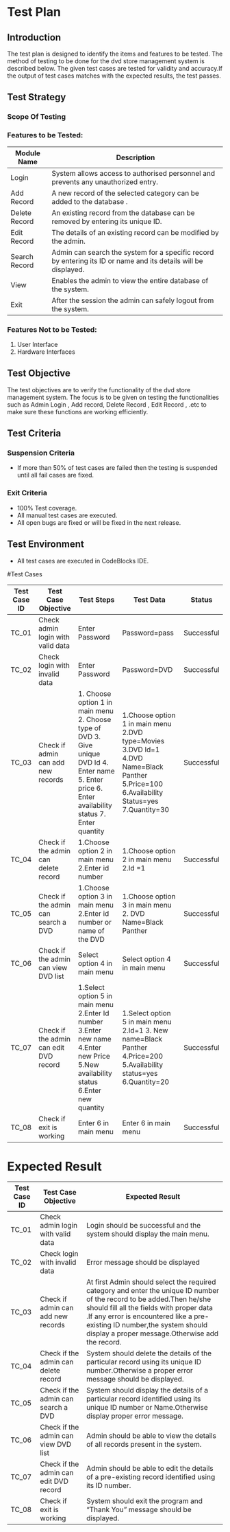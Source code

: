 # Test Plan
## Introduction
The test plan  is designed to identify the items and features to be tested. The method of testing to be done for the dvd store management system is described below. The given test cases are tested for validity and accuracy.If the output of test cases matches with the expected results, the test passes. 
 
## Test Strategy
### Scope Of Testing
### Features to be Tested:

Module Name | Description
------------ | -------------
Login | System allows access to authorised personnel and prevents any unauthorized entry.
Add Record | A new record of the selected category can be added to the database .
Delete Record | An existing record from the database can be removed by entering its unique ID.
Edit Record | The details of an existing record can be modified by the admin.
Search Record | Admin can search the system for a specific record by entering its ID or name and its details will be displayed.
View | Enables the admin to view the entire database of the system.
Exit | After the session the admin can safely logout from the system.

### Features Not to be Tested:
1. User Interface
2. Hardware Interfaces

## Test Objective
The test objectives are to verify the functionality of the dvd store management system. The focus is to be given on testing the functionalities such as  Admin Login , Add record, Delete Record , Edit Record ,  .etc to make sure these functions are working efficiently.

## Test Criteria
### Suspension Criteria
 * If more than 50% of test cases are failed then the testing is suspended until all fail cases are fixed.
### Exit Criteria
* 100% Test coverage.
* All manual test cases are executed.
* All open bugs are fixed or will be fixed in the next release.

## Test Environment
* All test cases are executed in CodeBlocks IDE.

#Test Cases

Test Case ID | Test Case Objective | Test Steps| Test Data | Status
------------ | --------------------|-----------|-----------|---------
TC_01 | Check admin login with valid data | Enter Password | Password=pass | Successful
TC_02 | Check login with invalid data | Enter Password | Password=DVD | Successful
TC_03 | Check if admin can add new records | 1. Choose option 1 in main menu 2. Choose type of DVD 3. Give unique DVD Id 4. Enter name 5. Enter price 6. Enter availability status 7. Enter quantity | 1.Choose option 1 in main menu 2.DVD type=Movies 3.DVD Id=1 4.DVD Name=Black Panther 5.Price=100 6.Availability Status=yes 7.Quantity=30 | Successful
TC_04 | Check if the admin can delete record | 1.Choose option 2 in main menu 2.Enter id number | 1.Choose option 2 in main menu 2.Id =1 | Successful
TC_05 | Check if the admin can search   a DVD | 1.Choose option 3 in main menu 2.Enter id number or name of the DVD| 1.Choose option 3 in main menu 2. DVD Name=Black Panther |Successful
TC_06 | Check if the admin can view DVD list | Select option 4 in main menu | Select option 4 in main menu | Successful
TC_07 | Check if the admin can edit DVD record | 1.Select option 5 in main menu 2.Enter Id number 3.Enter new name 4.Enter new Price 5.New availability status 6.Enter new quantity | 1.Select option 5 in main menu 2.Id=1 3. New name=Black Panther 4.Price=200 5.Availability status=yes 6.Quantity=20 | Successful
TC_08 | Check if exit is working | Enter 6 in main menu | Enter 6 in main menu | Successful
 

# Expected Result

Test Case ID | Test Case Objective | Expected Result
-------------|---------------------|----------------
TC_01 | Check admin login with valid data | Login should be successful and the system should display the main menu.
TC_02 | Check login with invalid data | Error message should be displayed
TC_03 | Check if admin can add new records | At first Admin should select the required category and enter the unique ID number of the record to be added.Then he/she should fill all the fields with proper data .If any error is encountered like a pre-existing ID number,the system should display a proper message.Otherwise add the record.
TC_04 | Check if the admin can delete record | System should delete the details of the particular record using its unique ID number.Otherwise a proper error message should be displayed.
TC_05 | Check if the admin can search   a DVD | System should display the details of a particular record identified using its unique ID number or Name.Otherwise display proper error message.
TC_06 | Check if the admin can view DVD list | Admin should be able to view the details of all records present in the system.
TC_07 | Check if the admin can edit DVD record | Admin should be able to edit the details of a pre-existing record identified using its ID number.
TC_08 | Check if exit is working | System should exit the program and  “Thank You” message should be displayed.





